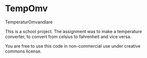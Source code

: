 # TempOmv
TemperaturOmvandlare

This is a school project.
The assignment was to make a temperature converter, to convert from celsius to fahrenheit and vice versa.

You are free to use this code in non-commercial use under creative commons license.
